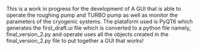 This is  a work in progress for the development of A GUI that is able to operate the roughing pump and TURBO pump as well as monitor the parameters of the cryogenic systems. The plataform used is PyQT6 which generates the first_draft.ui file which is converted to a python file namely, final_version_2.py and operate uses all the objects created in the final_version_2.py file to put together a GUI that works! 
